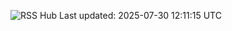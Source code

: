![RSS Hub](https://img.shields.io/badge/📰_RSS_Hub-Updated_every_6h-brightgreen)
Last updated: 2025-07-30 12:11:15 UTC
